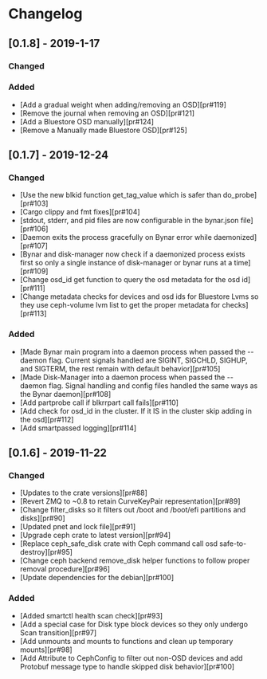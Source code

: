 # Changelog

## [0.1.8] - 2019-1-17

### Changed

### Added
- [Add a gradual weight when adding/removing an OSD][pr#119]
- [Remove the journal when removing an OSD][pr#121]
- [Add a Bluestore OSD manually][pr#124]
- [Remove a Manually made Bluestore OSD][pr#125]

## [0.1.7] - 2019-12-24

### Changed

- [Use the new blkid function get_tag_value which is safer than do_probe][pr#103]
- [Cargo clippy and fmt fixes][pr#104]
- [stdout, stderr, and pid files are now configurable in the bynar.json file][pr#106]
- [Daemon exits the process gracefully on Bynar error while daemonized][pr#107]
- [Bynar and disk-manager now check if a daemonized process exists first so only a single instance of disk-manager or bynar runs at a time][pr#109]
- [Change osd_id get function to query the osd metadata for the osd id][pr#111]
- [Change metadata checks for devices and osd ids for Bluestore Lvms so they use ceph-volume lvm list to get the proper metadata for checks][pr#113]

### Added

- [Made Bynar main program into a daemon process when passed the --daemon flag.  Current signals handled are SIGINT, SIGCHLD, SIGHUP, and SIGTERM, the rest remain with default behavior][pr#105]
- [Made Disk-Manager into a daemon process when passed the --daemon flag.  Signal handling and config files handled the same ways as the Bynar daemon][pr#108]
- [Add partprobe call if blkrrpart call fails][pr#110]
- [Add check for osd_id in the cluster.  If it IS in the cluster skip adding in the osd][pr#112]
- [Add smartpassed logging][pr#114]

## [0.1.6] - 2019-11-22

### Changed

- [Updates to the crate versions][pr#88]
- [Revert ZMQ to ~0.8 to retain CurveKeyPair representation][pr#89]
- [Change filter_disks so it filters out /boot and /boot/efi partitions and disks][pr#90]
- [Updated pnet and lock file][pr#91]
- [Upgrade ceph crate to latest version][pr#94]
- [Replace ceph_safe_disk crate with Ceph command call osd safe-to-destroy][pr#95]
- [Change ceph backend remove_disk helper functions to follow proper removal procedure][pr#96]
- [Update dependencies for the debian][pr#100]


### Added

- [Added smartctl health scan check][pr#93]
- [Add a special case for Disk type block devices so they only undergo Scan transition][pr#97]
- [Add unmounts and mounts to functions and clean up temporary mounts][pr#98]
- [Add Attribute to CephConfig to filter out non-OSD devices and add Protobuf message type to handle skipped disk behavior][pr#100]
